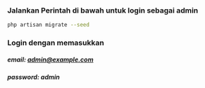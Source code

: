 ### Jalankan Perintah di bawah untuk login sebagai admin
```bash
php artisan migrate --seed
```

### Login dengan memasukkan
##### email: admin@example.com
##### password: admin
